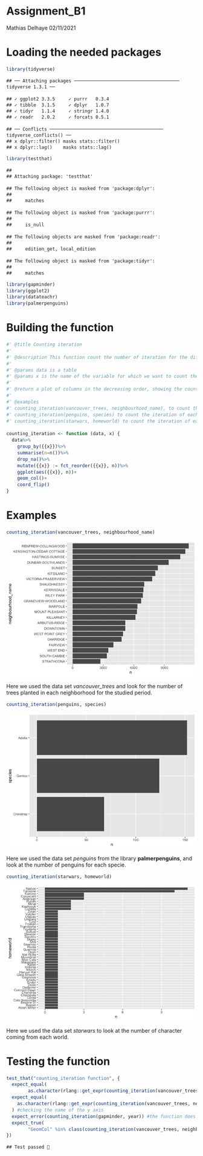 Assignment_B1
================
Mathias Delhaye
02/11/2021

# Loading the needed packages

``` r
library(tidyverse)
```

    ## ── Attaching packages ─────────────────────────────────────── tidyverse 1.3.1 ──

    ## ✓ ggplot2 3.3.5     ✓ purrr   0.3.4
    ## ✓ tibble  3.1.5     ✓ dplyr   1.0.7
    ## ✓ tidyr   1.1.4     ✓ stringr 1.4.0
    ## ✓ readr   2.0.2     ✓ forcats 0.5.1

    ## ── Conflicts ────────────────────────────────────────── tidyverse_conflicts() ──
    ## x dplyr::filter() masks stats::filter()
    ## x dplyr::lag()    masks stats::lag()

``` r
library(testthat)
```

    ## 
    ## Attaching package: 'testthat'

    ## The following object is masked from 'package:dplyr':
    ## 
    ##     matches

    ## The following object is masked from 'package:purrr':
    ## 
    ##     is_null

    ## The following objects are masked from 'package:readr':
    ## 
    ##     edition_get, local_edition

    ## The following object is masked from 'package:tidyr':
    ## 
    ##     matches

``` r
library(gapminder)
library(ggplot2)
library(datateachr)
library(palmerpenguins)
```

# Building the function

``` r
#' @title Counting iteration
#' 
#' @description This function count the number of iteration for the different possibilities of one variable of a table
#' 
#' @params data is a table
#' @params x is the name of the variable for which we want to count the number of iteration for the different possibilities
#' 
#' @return a plot of columns in the decreasing order, showing the counts for every possibilities of the variable of interest
#' 
#' @examples
#' counting_iteration(vancouver_trees, neighbourhood_name), to count the iteration of each neighbourhood in the dataset vancouver_trees
#' counting_iteration(penguins, species) to count the iteration of each specie in the dataset penguins
#' counting_iteration(starwars, homeworld) to count the iteration of each homeworld in the dataset starwars

counting_iteration <- function (data, x) {
  data%>%
    group_by({{x}})%>%
    summarise(n=n())%>%
    drop_na()%>%
    mutate({{x}} := fct_reorder({{x}}, n))%>%
    ggplot(aes({{x}}, n))+
    geom_col()+
    coord_flip()
}
```

# Examples

``` r
counting_iteration(vancouver_trees, neighbourhood_name)
```

![](AssignmentB1_files/figure-gfm/unnamed-chunk-3-1.png)<!-- -->

Here we used the data set *vancouver_trees* and look for the number of
trees planted in each neighborhood for the studied period.

``` r
counting_iteration(penguins, species)
```

![](AssignmentB1_files/figure-gfm/unnamed-chunk-4-1.png)<!-- -->

Here we used the data set *penguins* from the library
**palmerpenguins**, and look at the number of penguins for each specie.

``` r
counting_iteration(starwars, homeworld)
```

![](AssignmentB1_files/figure-gfm/unnamed-chunk-5-1.png)<!-- -->

Here we used the data set *starwars* to look at the number of character
coming from each world.

# Testing the function

``` r
test_that("counting_iteration function", {
  expect_equal(
        as.character(rlang::get_expr(counting_iteration(vancouver_trees, neighbourhood_name)$mapping$y)), "n") #checking the name of the y axis
  expect_equal(
    as.character(rlang::get_expr(counting_iteration(vancouver_trees, neighbourhood_name)$mapping$x)), "neighbourhood_name"
  ) #checking the name of the y axis
  expect_error(counting_iteration(gapminder, year)) #the function does not work with a variable containing numerical value
  expect_true(
        "GeomCol" %in% class(counting_iteration(vancouver_trees, neighbourhood_name)$layers[[1]]$geom)) #the class of the plot should be GeomCol
})
```

    ## Test passed 🎊
